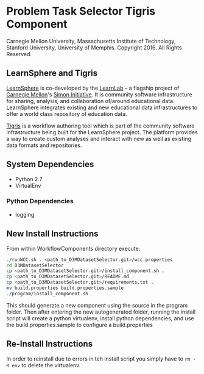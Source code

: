 # Problem Task Selector Tigris Component

Carnegie Mellon University, Massachusetts Institute of Technology, Stanford University, University of Memphis.
Copyright 2016. All Rights Reserved.

## LearnSphere and Tigris

[LearnSphere](LearnSphere.org) is co-developed by the [LearnLab](http://learnlab.org) – a flagship project of [Carnegie Mellon](http://cmu.edu)'s [Simon Initiative](https://www.cmu.edu/simon). It is community software infrastructure for sharing, analysis, and collaboration of/around educational data. LearnSphere integrates existing and new educational data infrastructures to offer a world class repository of education data. 

[Tigris](https://pslcdatashop.web.cmu.edu/LearnSphereLogin) is a workflow authoring tool which is part of the community software infrastructure being built for the LearnSphere project. The platform provides a way to create custom analyses and interact with new as well as existing data formats and repositories.

## System Dependencies
* Python 2.7
* VirtualEnv

### Python Dependencies
* logging

## New Install Instructions

From within WorkflowComponents directory execute:

```bash
./runWCC.sh . <path_to_D3MDatasetSelector.git>/wcc.properties
cd D3MDatasetSelector
cp <path_to_D3MDatasetSelector.git>/install_component.sh .
cp <path_to_D3MDatasetSelector.git>/README.md .
cp <path_to_D3MDatasetSelector.git>/requirements.txt .
mv build.properties build.properties.sample
./program/install_component.sh
```

This should generate a new component using the source in the program folder. Then after entering the new autogenerated folder, running the install script will create a python virtualenv, install python dependencies, and use the build.properties.sample to configure a build.properties

## Re-Install Instructions

In order to reinstall due to errors in teh install script you simply have to `rm -R env` to delete the virtualenv.
